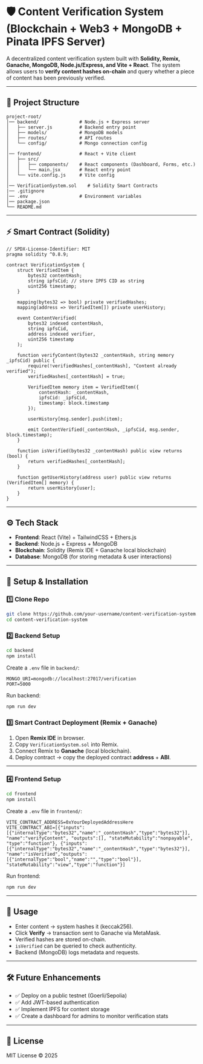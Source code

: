 
# 🛡️ Content Verification System (Blockchain + Web3 + MongoDB + Pinata IPFS Server)

A decentralized content verification system built with **Solidity, Remix, Ganache, MongoDB, Node.js/Express, and Vite + React**.
The system allows users to **verify content hashes on-chain** and query whether a piece of content has been previously verified.

---

## 📂 Project Structure

```
project-root/
│── backend/               # Node.js + Express server
│   ├── server.js          # Backend entry point
│   ├── models/            # MongoDB models
│   ├── routes/            # API routes
│   └── config/            # Mongo connection config
│
│── frontend/              # React + Vite client
│   ├── src/
│   │   ├── components/    # React components (Dashboard, Forms, etc.)
│   │   └── main.jsx       # React entry point
│   └── vite.config.js     # Vite config
│
│── VerificationSystem.sol    # Solidity Smart Contracts
|── .gitignore
│── .env                   # Environment variables
│── package.json
└── README.md
```

---

## ⚡ Smart Contract (Solidity)

```solidity
// SPDX-License-Identifier: MIT
pragma solidity ^0.8.9;

contract VerificationSystem {
    struct VerifiedItem {
        bytes32 contentHash;
        string ipfsCid; // store IPFS CID as string
        uint256 timestamp;
    }

    mapping(bytes32 => bool) private verifiedHashes;
    mapping(address => VerifiedItem[]) private userHistory;

    event ContentVerified(
        bytes32 indexed contentHash,
        string ipfsCid,
        address indexed verifier,
        uint256 timestamp
    );

    function verifyContent(bytes32 _contentHash, string memory _ipfsCid) public {
        require(!verifiedHashes[_contentHash], "Content already verified");
        verifiedHashes[_contentHash] = true;

        VerifiedItem memory item = VerifiedItem({
            contentHash: _contentHash,
            ipfsCid: _ipfsCid,
            timestamp: block.timestamp
        });

        userHistory[msg.sender].push(item);

        emit ContentVerified(_contentHash, _ipfsCid, msg.sender, block.timestamp);
    }

    function isVerified(bytes32 _contentHash) public view returns (bool) {
        return verifiedHashes[_contentHash];
    }

    function getUserHistory(address user) public view returns (VerifiedItem[] memory) {
        return userHistory[user];
    }
}

```

---

## ⚙️ Tech Stack

* **Frontend**: React (Vite) + TailwindCSS + Ethers.js
* **Backend**: Node.js + Express + MongoDB
* **Blockchain**: Solidity (Remix IDE + Ganache local blockchain)
* **Database**: MongoDB (for storing metadata & user interactions)

---

## 🔧 Setup & Installation

### 1️⃣ Clone Repo

```bash
git clone https://github.com/your-username/content-verification-system.git
cd content-verification-system
```

### 2️⃣ Backend Setup

```bash
cd backend
npm install
```

Create a `.env` file in `backend/`:

```
MONGO_URI=mongodb://localhost:27017/verification
PORT=5000
```

Run backend:

```bash
npm run dev
```

### 3️⃣ Smart Contract Deployment (Remix + Ganache)

1. Open **Remix IDE** in browser.
2. Copy `VerificationSystem.sol` into Remix.
3. Connect Remix to **Ganache** (local blockchain).
4. Deploy contract → copy the deployed contract **address** + **ABI**.

---

### 4️⃣ Frontend Setup

```bash
cd frontend
npm install
```

Create a `.env` file in `frontend/`:

```
VITE_CONTRACT_ADDRESS=0xYourDeployedAddressHere
VITE_CONTRACT_ABI=[{"inputs":[{"internalType":"bytes32","name":"_contentHash","type":"bytes32"}], "name":"verifyContent", "outputs":[], "stateMutability":"nonpayable", "type":"function"}, {"inputs":[{"internalType":"bytes32","name":"_contentHash","type":"bytes32"}], "name":"isVerified","outputs":[{"internalType":"bool","name":"","type":"bool"}], "stateMutability":"view","type":"function"}]
```

Run frontend:

```bash
npm run dev
```

---

## 🚀 Usage

* Enter content → system hashes it (keccak256).
* Click **Verify** → transaction sent to Ganache via MetaMask.
* Verified hashes are stored on-chain.
* `isVerified` can be queried to check authenticity.
* Backend (MongoDB) logs metadata and requests.

---

## 🛠️ Future Enhancements

* ✅ Deploy on a public testnet (Goerli/Sepolia)
* ✅ Add JWT-based authentication
* ✅ Implement IPFS for content storage
* ✅ Create a dashboard for admins to monitor verification stats

---

## 📜 License

MIT License © 2025
